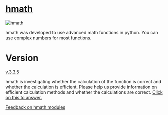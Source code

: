 # [hmath](https://caleb7023.hmath.pro)

![hmath](https://caleb7023.hmath.pro)

hmath was developed to use advanced math functions in python.
You can use complex numbers for most functions.

# Version
[v.3.3.5](https://caleb7023.hmath.pro/version/v-3-3-5)

hmath is investigating whether the calculation of the function is correct and whether the calculation is efficient. 
Please help us provide information on efficient calculation methods and whether the calculations are correct.
[Click on this to answer.](https://caleb7023.hmath.pro/Feedback)


[Feedback on hmath modules](https://caleb7023.hmath.pro/Feedback)
